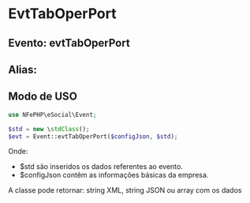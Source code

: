 # EvtTabOperPort

## Evento: evtTabOperPort

## Alias: 


## Modo de USO

```php
use NFePHP\eSocial\Event;

$std = new \stdClass();
$evt = Event::evtTabOperPort($configJson, $std);
```

Onde:
- $std são inseridos os dados referentes ao evento.
- $configJson contêm as informações básicas da empresa.

A classe pode retornar: string XML, string JSON ou array com os dados
